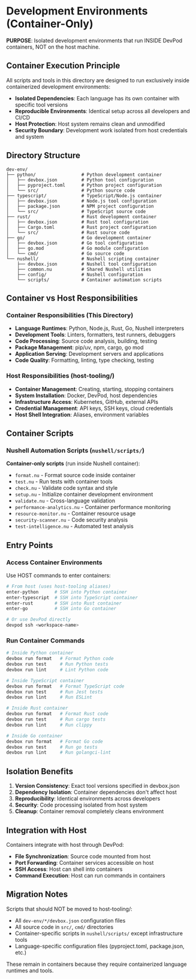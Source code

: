 # Development Environments (Container-Only)

**PURPOSE**: Isolated development environments that run INSIDE DevPod containers, NOT on the host machine.

## Container Execution Principle

All scripts and tools in this directory are designed to run exclusively inside containerized development environments:

- **Isolated Dependencies**: Each language has its own container with specific tool versions
- **Reproducible Environments**: Identical setup across all developers and CI/CD
- **Host Protection**: Host system remains clean and unmodified
- **Security Boundary**: Development work isolated from host credentials and system

## Directory Structure

```
dev-env/
├── python/                 # Python development container
│   ├── devbox.json         # Python tool configuration
│   ├── pyproject.toml      # Python project configuration
│   └── src/                # Python source code
├── typescript/             # TypeScript/Node.js container  
│   ├── devbox.json         # Node.js tool configuration
│   ├── package.json        # NPM project configuration
│   └── src/                # TypeScript source code
├── rust/                   # Rust development container
│   ├── devbox.json         # Rust tool configuration  
│   ├── Cargo.toml          # Rust project configuration
│   └── src/                # Rust source code
├── go/                     # Go development container
│   ├── devbox.json         # Go tool configuration
│   ├── go.mod              # Go module configuration
│   └── cmd/                # Go source code
└── nushell/                # Nushell scripting container
    ├── devbox.json         # Nushell tool configuration
    ├── common.nu           # Shared Nushell utilities
    ├── config/             # Nushell configuration
    └── scripts/            # Container automation scripts
```

## Container vs Host Responsibilities

### Container Responsibilities (This Directory)
- **Language Runtimes**: Python, Node.js, Rust, Go, Nushell interpreters
- **Development Tools**: Linters, formatters, test runners, debuggers
- **Code Processing**: Source code analysis, building, testing
- **Package Management**: pip/uv, npm, cargo, go mod
- **Application Serving**: Development servers and applications
- **Code Quality**: Formatting, linting, type checking, testing

### Host Responsibilities (host-tooling/)
- **Container Management**: Creating, starting, stopping containers
- **System Installation**: Docker, DevPod, host dependencies
- **Infrastructure Access**: Kubernetes, GitHub, external APIs
- **Credential Management**: API keys, SSH keys, cloud credentials
- **Host Shell Integration**: Aliases, environment variables

## Container Scripts

### Nushell Automation Scripts (`nushell/scripts/`)

**Container-only scripts** (run inside Nushell container):
- `format.nu` - Format source code inside container
- `test.nu` - Run tests with container tools
- `check.nu` - Validate code syntax and style
- `setup.nu` - Initialize container development environment
- `validate.nu` - Cross-language validation
- `performance-analytics.nu` - Container performance monitoring
- `resource-monitor.nu` - Container resource usage
- `security-scanner.nu` - Code security analysis
- `test-intelligence.nu` - Automated test analysis

## Entry Points

### Access Container Environments

Use HOST commands to enter containers:

```bash
# From host (uses host-tooling aliases)
enter-python      # SSH into Python container
enter-typescript  # SSH into TypeScript container  
enter-rust        # SSH into Rust container
enter-go          # SSH into Go container

# Or use DevPod directly
devpod ssh <workspace-name>
```

### Run Container Commands

```bash
# Inside Python container
devbox run format   # Format Python code
devbox run test     # Run Python tests
devbox run lint     # Lint Python code

# Inside TypeScript container  
devbox run format   # Format TypeScript code
devbox run test     # Run Jest tests
devbox run lint     # Run ESLint

# Inside Rust container
devbox run format   # Format Rust code
devbox run test     # Run cargo tests
devbox run lint     # Run clippy

# Inside Go container
devbox run format   # Format Go code
devbox run test     # Run go tests
devbox run lint     # Run golangci-lint
```

## Isolation Benefits

1. **Version Consistency**: Exact tool versions specified in devbox.json
2. **Dependency Isolation**: Container dependencies don't affect host
3. **Reproducibility**: Identical environments across developers
4. **Security**: Code processing isolated from host system
5. **Cleanup**: Container removal completely cleans environment

## Integration with Host

Containers integrate with host through DevPod:
- **File Synchronization**: Source code mounted from host
- **Port Forwarding**: Container services accessible on host
- **SSH Access**: Host can shell into containers
- **Command Execution**: Host can run commands in containers

## Migration Notes

Scripts that should NOT be moved to host-tooling/:
- All `dev-env/*/devbox.json` configuration files
- All source code in `src/`, `cmd/` directories
- Container-specific scripts in `nushell/scripts/` except infrastructure tools
- Language-specific configuration files (pyproject.toml, package.json, etc.)

These remain in containers because they require containerized language runtimes and tools.
